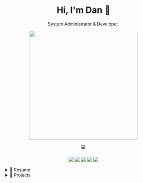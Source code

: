 <h1 align='center'>
  Hi, I'm Dan 👋
</h1>

<p align='center'>
  System Administrator & Developer.
</p>

<p align='center'>
  <a href="#"><img src="https://github-readme-stats.vercel.app/api?username=dikayx&show_icons=true&theme=swift&hide=contribs,prs" width="350"></a>
</p>

<p align='center'>
    💻<br/><br/>
    <img src="https://img.shields.io/badge/Windows-0078D6?style=for-the-badge&logo=windows&logoColor=white" />
    <img src="https://img.shields.io/badge/macOS-%23000000.svg?&style=for-the-badge&logo=apple&logoColor=white" />
    <img src="https://img.shields.io/badge/Python-3776AB?style=for-the-badge&logo=python&logoColor=white" />
    <img src="https://img.shields.io/badge/PowerShell-5391FE?style=for-the-badge&logo=powershell&logoColor=white" />
    <img src="https://img.shields.io/badge/Bash-4EAA25?style=for-the-badge&logo=gnu-bash&logoColor=white" />
</p>

<!-- Overview -->
<details>
  <summary>📃 Resume</summary>

## Overview

<p align="center">I am a System Administrator with over 10 years of experience in the field. I have worked with various technologies and platforms, including:</p>

<p align="center">
  <img src="https://custom-icon-badges.demolab.com/badge/Windows%20Server-0078D6?logo=windows11&logoColor=white" />
  <img src="https://img.shields.io/badge/Linux-FCC624?logo=linux&logoColor=black" />
  <img src="https://img.shields.io/badge/VMware-607078?logo=vmware&logoColor=white" />
  <img src="https://img.shields.io/badge/Cisco-1BA0D7?logo=cisco&logoColor=white" />
  <img src="https://img.shields.io/badge/Active%20Directory-0078D6?logo=microsoft&logoColor=white" />
  <img src="https://img.shields.io/badge/SQL%20Server-CC2927?logo=microsoftsqlserver&logoColor=white" />
  <img src="https://img.shields.io/badge/Exchange%20Server-0078D6?logo=microsoft&logoColor=white" />
  <img src="https://img.shields.io/badge/Sophos%20Mobile-002a76?logo=sophos&logoColor=white" />
</p>

</details>

<!-- Projects -->
<details>
  <summary>🔨 Projects</summary>
  
  <p align="center">You can find a selection of programming related projects I have worked on below:</p>

| Name                                                     | A short summary                                                                          | Stars                                                                                     | Technology                                                                          |
| -------------------------------------------------------- | ---------------------------------------------------------------------------------------- | ----------------------------------------------------------------------------------------- | ----------------------------------------------------------------------------------- |
| [CSVEditor](https://github.com/dikayx/csveditor)         | A lightweight, native macOS CSV editor for quick data manipulation.                      | ![GitHub Repo stars](https://img.shields.io/github/stars/dikayx/csveditor?style=flat)     | ![Swift](https://img.shields.io/badge/6.0-FA7343?logo=swift&logoColor=white)        |
| [ExifEx](https://github.com/dikayx/exifex)               | A web app to extract and display EXIF data from images.                                  | ![GitHub Repo stars](https://img.shields.io/github/stars/dikayx/exifex?style=flat)        | ![Python](https://img.shields.io/badge/3.10-3776AB?logo=python&logoColor=white)     |
| [MAPy](https://github.com/dikayx/mapy)                   | An email analysis tool to help you parse raw data and extract useful information from it | ![GitHub Repo stars](https://img.shields.io/github/stars/dikayx/mapy?style=flat)          | ![Python](https://img.shields.io/badge/3.10-3776AB?logo=python&logoColor=white)     |
| [SQLite Viewer](https://github.com/dikayx/sqlite-viewer) | A simple cross-platform desktop app to query and edit SQLite databases.                  | ![GitHub Repo stars](https://img.shields.io/github/stars/dikayx/sqlite-viewer?style=flat) | ![Java](https://img.shields.io/badge/Java%2011-007396?logo=openjdk&logoColor=white) |
| [WinVPN](https://github.com/dikayx/winvpn)               | VPN desktop application for Windows that uses the services of VPNBook.                   | ![GitHub Repo stars](https://img.shields.io/github/stars/dikayx/winvpn?style=flat)        | ![.NET](https://img.shields.io/badge/8.0-512BD4?logo=.net&logoColor=white)          |

</details>
